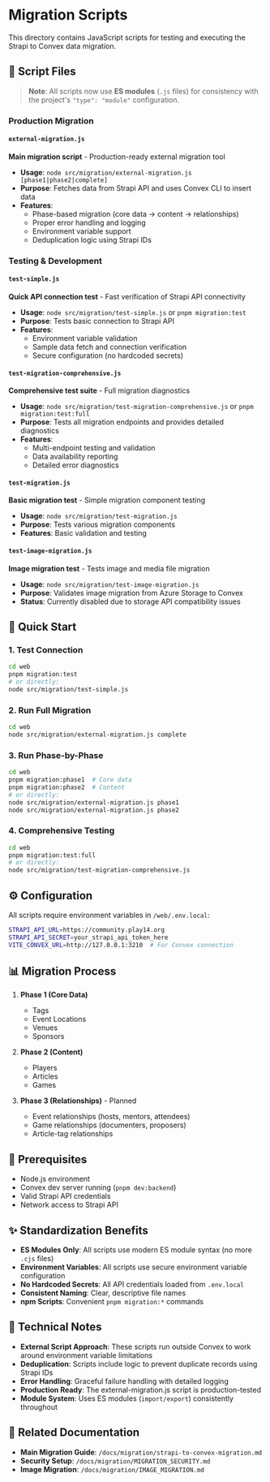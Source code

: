 # Migration Scripts

This directory contains JavaScript scripts for testing and executing the Strapi to Convex data migration.

## 📁 Script Files

> **Note**: All scripts now use **ES modules** (`.js` files) for consistency with the project's `"type": "module"` configuration.

### **Production Migration**

#### **`external-migration.js`**

**Main migration script** - Production-ready external migration tool

- **Usage**: `node src/migration/external-migration.js [phase1|phase2|complete]`
- **Purpose**: Fetches data from Strapi API and uses Convex CLI to insert data
- **Features**:
  - Phase-based migration (core data → content → relationships)
  - Proper error handling and logging
  - Environment variable support
  - Deduplication logic using Strapi IDs

### **Testing & Development**

#### **`test-simple.js`**

**Quick API connection test** - Fast verification of Strapi API connectivity

- **Usage**: `node src/migration/test-simple.js` or `pnpm migration:test`
- **Purpose**: Tests basic connection to Strapi API
- **Features**:
  - Environment variable validation
  - Sample data fetch and connection verification
  - Secure configuration (no hardcoded secrets)

#### **`test-migration-comprehensive.js`**

**Comprehensive test suite** - Full migration diagnostics

- **Usage**: `node src/migration/test-migration-comprehensive.js` or `pnpm migration:test:full`
- **Purpose**: Tests all migration endpoints and provides detailed diagnostics
- **Features**:
  - Multi-endpoint testing and validation
  - Data availability reporting
  - Detailed error diagnostics

#### **`test-migration.js`**

**Basic migration test** - Simple migration component testing

- **Usage**: `node src/migration/test-migration.js`
- **Purpose**: Tests various migration components
- **Features**: Basic validation and testing

#### **`test-image-migration.js`**

**Image migration test** - Tests image and media file migration

- **Usage**: `node src/migration/test-image-migration.js`
- **Purpose**: Validates image migration from Azure Storage to Convex
- **Status**: Currently disabled due to storage API compatibility issues

## 🚀 Quick Start

### 1. **Test Connection**

```bash
cd web
pnpm migration:test
# or directly:
node src/migration/test-simple.js
```

### 2. **Run Full Migration**

```bash
cd web
node src/migration/external-migration.js complete
```

### 3. **Run Phase-by-Phase**

```bash
cd web
pnpm migration:phase1  # Core data
pnpm migration:phase2  # Content
# or directly:
node src/migration/external-migration.js phase1
node src/migration/external-migration.js phase2
```

### 4. **Comprehensive Testing**

```bash
cd web
pnpm migration:test:full
# or directly:
node src/migration/test-migration-comprehensive.js
```

## ⚙️ Configuration

All scripts require environment variables in `/web/.env.local`:

```bash
STRAPI_API_URL=https://community.play14.org
STRAPI_API_SECRET=your_strapi_api_token_here
VITE_CONVEX_URL=http://127.0.0.1:3210  # For Convex connection
```

## 📊 Migration Process

1. **Phase 1 (Core Data)**
   - Tags
   - Event Locations
   - Venues
   - Sponsors

2. **Phase 2 (Content)**
   - Players
   - Articles
   - Games

3. **Phase 3 (Relationships)** - Planned
   - Event relationships (hosts, mentors, attendees)
   - Game relationships (documenters, proposers)
   - Article-tag relationships

## 🔧 Prerequisites

- Node.js environment
- Convex dev server running (`pnpm dev:backend`)
- Valid Strapi API credentials
- Network access to Strapi API

## ✨ **Standardization Benefits**

- **ES Modules Only**: All scripts use modern ES module syntax (no more `.cjs` files)
- **Environment Variables**: All scripts use secure environment variable configuration
- **No Hardcoded Secrets**: All API credentials loaded from `.env.local`
- **Consistent Naming**: Clear, descriptive file names
- **npm Scripts**: Convenient `pnpm migration:*` commands

## 📝 **Technical Notes**

- **External Script Approach**: These scripts run outside Convex to work around environment variable limitations
- **Deduplication**: Scripts include logic to prevent duplicate records using Strapi IDs
- **Error Handling**: Graceful failure handling with detailed logging
- **Production Ready**: The external-migration.js script is production-tested
- **Module System**: Uses ES modules (`import/export`) consistently throughout

## 🔗 Related Documentation

- **Main Migration Guide**: `/docs/migration/strapi-to-convex-migration.md`
- **Security Setup**: `/docs/migration/MIGRATION_SECURITY.md`
- **Image Migration**: `/docs/migration/IMAGE_MIGRATION.md`
